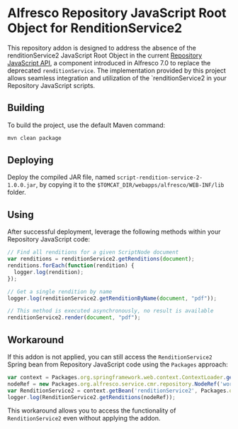 # Alfresco Repository JavaScript Root Object for RenditionService2

This repository addon is designed to address the absence of the renditionService2 JavaScript Root Object in the current [Repository JavaScript API](https://docs.alfresco.com/content-services/latest/develop/reference/repo-root-objects-ref/), a component introduced in Alfresco 7.0 to replace the deprecated `renditionService`. The implementation provided by this project allows seamless integration and utilization of the `renditionService2 in your Repository JavaScript scripts.

## Building

To build the project, use the default Maven command:

```bash
mvn clean package
```

## Deploying

Deploy the compiled JAR file, named `script-rendition-service-2-1.0.0.jar`, by copying it to the `$TOMCAT_DIR/webapps/alfresco/WEB-INF/lib` folder.

## Using

After successful deployment, leverage the following methods within your Repository JavaScript code:

```javascript
// Find all renditions for a given ScriptNode document 
var renditions = renditionService2.getRenditions(document);
renditions.forEach(function(rendition) {
  logger.log(rendition);
});

// Get a single rendition by name
logger.log(renditionService2.getRenditionByName(document, "pdf"));

// This method is executed asynchronously, no result is available
renditionService2.render(document, "pdf");
```

## Workaround

If this addon is not applied, you can still access the `RenditionService2` Spring bean from Repository JavaScript code using the `Packages` approach:

```javascript
var context = Packages.org.springframework.web.context.ContextLoader.getCurrentWebApplicationContext();
nodeRef = new Packages.org.alfresco.service.cmr.repository.NodeRef('workspace://SpacesStore/' + document.getId());
var RenditionService2 = context.getBean('renditionService2', Packages.org.alfresco.repo.rendition2.RenditionService2Impl);
logger.log(RenditionService2.getRenditions(nodeRef));
```

This workaround allows you to access the functionality of `RenditionService2` even without applying the addon.